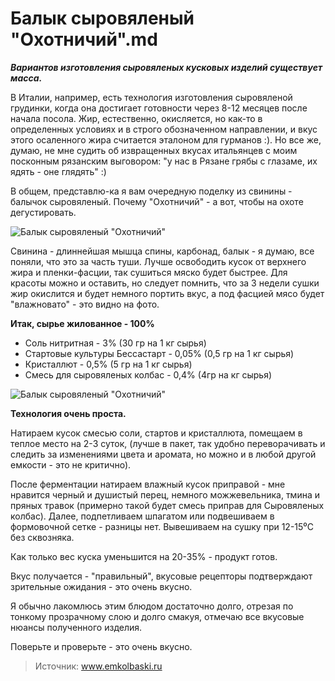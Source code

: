 # Балык сыровяленый "Охотничий".md

_**Вариантов изготовления сыровяленых кусковых изделий существует масса.**_

В Италии, например, есть технология изготовления сыровяленой грудинки, когда она достигает готовности через 8-12 месяцев после начала посола. Жир, естественно, окисляется, но как-то в определенных условиях и в строго обозначенном направлении, и вкус этого осаленного жира считается эталоном для гурманов :). Но все же, думаю, не мне судить об извращенных вкусах итальянцев с моим посконным рязанским выговором: "у нас в Рязане грябы с глазаме, их ядять - оне  глядять" :)

В общем, представлю-ка я вам очередную поделку из свинины - балычок сыровяленый. Почему "Охотничий" -  а вот, чтобы на охоте дегустировать.

![Балык сыровяленый "Охотничий"](/images/Kulinar/Myaso/balyk_ohotnichiy_01.jpg 'Балык сыровяленый "Охотничий"')

Свинина - длиннейшая мышца спины, карбонад, балык - я думаю, все поняли, что это за часть туши. Лучше освободить кусок от верхнего жира и пленки-фасции, так сушиться мяско будет быстрее. Для красоты можно и оставить, но следует помнить, что за 3 недели сушки жир окислится и будет немного портить  вкус, а под фасцией мясо будет "влажновато" - это видно на фото.

**Итак, сырье жилованное - 100%**

- Соль нитритная - 3% (30 гр на 1 кг сырья)
- Стартовые культуры Бессастарт - 0,05% (0,5 гр на 1 кг сырья)
- Кристаллют - 0,5% (5 гр на 1 кг сырья)
- Смесь для сыровяленых колбас - 0,4% (4гр на кг сырья)

![Балык сыровяленый "Охотничий"](/images/Kulinar/Myaso/balyk_ohotnichiy_02.jpg 'Балык сыровяленый "Охотничий"')

**Технология очень проста.**

Натираем кусок смесью соли, стартов и кристаллюта, помещаем в теплое место на 2-3 суток, (лучше в пакет, так удобно переворачивать и следить за изменениями цвета и аромата, но можно и в любой другой емкости - это не критично).  

После ферментации натираем влажный кусок приправой - мне нравится черный и душистый перец, немного можжевельника, тмина  и пряных травок (примерно такой будет смесь приправ для Сыровяленых колбас). Далее, подпетливаем шпагатом или подвешиваем в формовочной сетке - разницы нет. Вывешиваем на сушку при 12-15⁰C без сквозняка.

Как только вес куска уменьшится на 20-35% - продукт готов.

Вкус получается - "правильный", вкусовые рецепторы подтверждают зрительные ожидания - это очень вкусно.

Я обычно лакомлюсь этим блюдом достаточно долго, отрезая по тонкому прозрачному слою и долго смакуя, отмечаю все вкусовые нюансы полученного изделия.

Поверьте и проверьте - это очень вкусно.

> Источник: www.emkolbaski.ru

